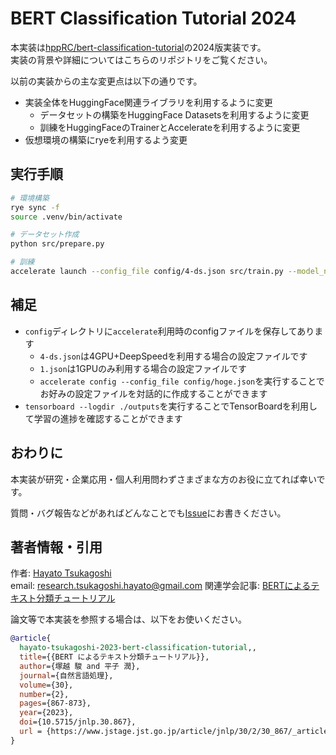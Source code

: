 # BERT Classification Tutorial 2024

本実装は[hppRC/bert-classification-tutorial](https://github.com/hppRC/bert-classification-tutorial)の2024版実装です。  
実装の背景や詳細についてはこちらのリポジトリをご覧ください。

以前の実装からの主な変更点は以下の通りです。

- 実装全体をHuggingFace関連ライブラリを利用するように変更
  - データセットの構築をHuggingFace Datasetsを利用するように変更
  - 訓練をHuggingFaceのTrainerとAccelerateを利用するように変更
- 仮想環境の構築にryeを利用するよう変更


## 実行手順

```bash
# 環境構築
rye sync -f
source .venv/bin/activate

# データセット作成
python src/prepare.py

# 訓練
accelerate launch --config_file config/4-ds.json src/train.py --model_name tohoku-nlp/bert-base-japanese-v3 --experiment_name 4-ds
```

## 補足

- `config`ディレクトリに`accelerate`利用時のconfigファイルを保存してあります
  - `4-ds.json`は4GPU+DeepSpeedを利用する場合の設定ファイルです
  - `1.json`は1GPUのみ利用する場合の設定ファイルです
  - `accelerate config --config_file config/hoge.json`を実行することでお好みの設定ファイルを対話的に作成することができます
- `tensorboard --logdir ./outputs`を実行することでTensorBoardを利用して学習の進捗を確認することができます

## おわりに

本実装が研究・企業応用・個人利用問わずさまざまな方のお役に立てれば幸いです。

質問・バグ報告などがあればどんなことでも[Issue](https://github.com/hppRC/bert-classification-tutorial-2024/issues)にお書きください。


## 著者情報・引用

作者: [Hayato Tsukagoshi](https://hpprc.dev) \
email: [research.tsukagoshi.hayato@gmail.com](mailto:research.tsukagoshi.hayato@gmail.com)
関連学会記事: [BERTによるテキスト分類チュートリアル](https://www.jstage.jst.go.jp/article/jnlp/30/2/30_867/_article/-char/ja)

論文等で本実装を参照する場合は、以下をお使いください。


```bibtex
@article{
  hayato-tsukagoshi-2023-bert-classification-tutorial,,
  title={{BERT によるテキスト分類チュートリアル}},
  author={塚越 駿 and 平子 潤},
  journal={自然言語処理},
  volume={30},
  number={2},
  pages={867-873},
  year={2023},
  doi={10.5715/jnlp.30.867},
  url = {https://www.jstage.jst.go.jp/article/jnlp/30/2/30_867/_article/-char/ja},
}
```

